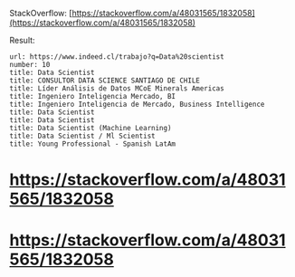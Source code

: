 
StackOverflow: [https://stackoverflow.com/a/48031565/1832058](https://stackoverflow.com/a/48031565/1832058)

Result:

    url: https://www.indeed.cl/trabajo?q=Data%20scientist
    number: 10
    title: Data Scientist
    title: CONSULTOR DATA SCIENCE SANTIAGO DE CHILE
    title: Líder Análisis de Datos MCoE Minerals Americas
    title: Ingeniero Inteligencia Mercado, BI
    title: Ingeniero Inteligencia de Mercado, Business Intelligence
    title: Data Scientist
    title: Data Scientist
    title: Data Scientist (Machine Learning)
    title: Data Scientist / Ml Scientist
    title: Young Professional - Spanish LatAm
# https://stackoverflow.com/a/48031565/1832058
# https://stackoverflow.com/a/48031565/1832058

